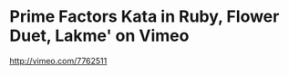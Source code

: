 <!--
id: 436903453
link: http://kevinisom.info/post/436903453/prime-factors-kata-in-ruby-flower-duet-lakme-on
slug: prime-factors-kata-in-ruby-flower-duet-lakme-on
date: Wed Mar 10 2010 03:38:40 GMT+1300 (NZDT)
raw: {"blog_name":"kevinisom","id":436903453,"post_url":"http://kevinisom.info/post/436903453/prime-factors-kata-in-ruby-flower-duet-lakme-on","slug":"prime-factors-kata-in-ruby-flower-duet-lakme-on","type":"link","date":"2010-03-09 14:38:40 GMT","timestamp":1268145520,"state":"published","format":"html","reblog_key":"a84N9jd0","tags":[],"short_url":"http://tmblr.co/Zw68YyQ2fuT","highlighted":[],"feed_item":"http://vimeo.com/7762511","from_feed_id":"650234","note_count":0,"title":"Prime Factors Kata in Ruby, Flower Duet, Lakme' on Vimeo","url":"http://vimeo.com/7762511","description":""}
publish: 2010-03-010
tags: 
title: Prime Factors Kata in Ruby, Flower Duet, Lakme' on Vimeo
-->


Prime Factors Kata in Ruby, Flower Duet, Lakme' on Vimeo
========================================================

<http://vimeo.com/7762511>

